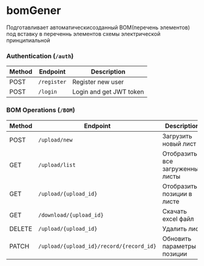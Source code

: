 # bomGener
Подготавливает автоматическисозданный BOM(перечень элементов) под вставку в переченнь элементов схемы электрической принципиальной 

### Authentication (`/auth`)
| Method | Endpoint    | Description          |
|--------|-------------|----------------------|
| POST   | `/register` | Register new user    |
| POST   | `/login`    | Login and get JWT token |

### BOM Operations (`/BOM`)
| Method | Endpoint                      | Description                     |
|--------|-------------------------------|---------------------------------|
| POST   | `/upload/new`                 | Загрузить новый лист            |
| GET    | `/upload/list`                | Отобразить все загруженные листы |
| GET    | `/upload/{upload_id}`         | Отобразить позиции в листе |
| GET    | `/download/{upload_id}`       | Скачать excel файл         |
| DELETE | `/upload/{upload_id}`         | Удалить лист               |
| PATCH  | `/upload/{upload_id}/record/{record_id}` | Обновить параметры позиции |
